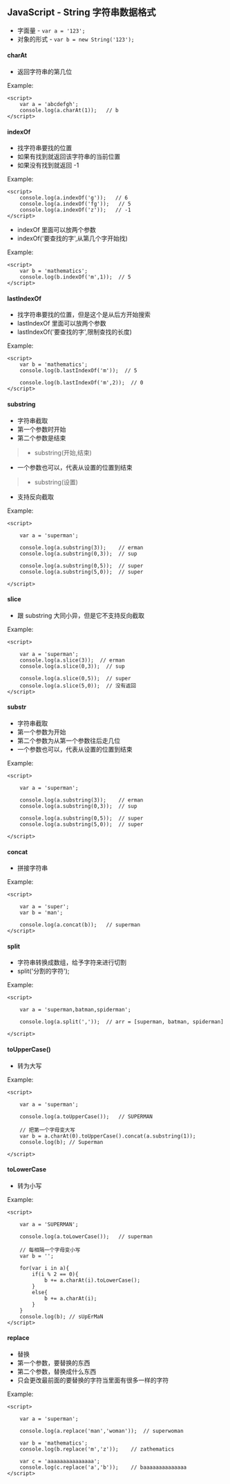 ## JavaScript - String 字符串数据格式
+ 字面量 - ```var a = '123';```
+ 对象的形式 - ```var b = new String('123');```

#### charAt
+ 返回字符串的第几位

Example:
```
<script>
    var a = 'abcdefgh';
    console.log(a.charAt(1));   // b
</script>
```


#### indexOf
+ 找字符串要找的位置
+ 如果有找到就返回该字符串的当前位置
+ 如果没有找到就返回 -1

Example:
```
<script>
    console.log(a.indexOf('g'));   // 6
    console.log(a.indexOf('fg'));   // 5
    console.log(a.indexOf('z'));   // -1
</script>
```

+ indexOf 里面可以放两个参数
+ indexOf('要查找的字',从第几个字开始找)

Example:
```
<script>
    var b = 'mathematics';
    console.log(b.indexOf('m',1));  // 5
</script>
```


#### lastIndexOf
+ 找字符串要找的位置，但是这个是从后方开始搜索
+ lastIndexOf 里面可以放两个参数
+ lastIndexOf('要查找的字',限制查找的长度)

Example:
```
<script>
    var b = 'mathematics';
    console.log(b.lastIndexOf('m'));  // 5

    console.log(b.lastIndexOf('m',2));  // 0
</script>
```


#### substring
+ 字符串截取
+ 第一个参数时开始
+ 第二个参数是结束
> + substring(开始,结束)
+ 一个参数也可以，代表从设置的位置到结束
> + substring(设置)
+ 支持反向截取

Example:
```
<script>

    var a = 'superman';

    console.log(a.substring(3));    // erman
    console.log(a.substring(0,3));  // sup

    console.log(a.substring(0,5));  // super
    console.log(a.substring(5,0));  // super

</script>
```

#### slice
+ 跟 substring 大同小异，但是它不支持反向截取

Example:
```
<script>

    var a = 'superman';
    console.log(a.slice(3));  // erman
    console.log(a.slice(0,3));  // sup

    console.log(a.slice(0,5));  // super
    console.log(a.slice(5,0));  // 没有返回
</script>
```

#### substr
+ 字符串截取
+ 第一个参数为开始
+ 第二个参数为从第一个参数往后走几位
+ 一个参数也可以，代表从设置的位置到结束

Example:
```
<script>

    var a = 'superman';

    console.log(a.substring(3));    // erman
    console.log(a.substring(0,3));  // sup

    console.log(a.substring(0,5));  // super
    console.log(a.substring(5,0));  // super

</script>
```

#### concat
+ 拼接字符串

Example:
```
<script>

    var a = 'super';
    var b = 'man';

    console.log(a.concat(b));   // superman
</script>
```

#### split
+ 字符串转换成数组，给予字符来进行切割
+ split('分割的字符');

Example:
```
<script>

    var a = 'superman,batman,spiderman';

    console.log(a.split(','));  // arr = [superman, batman, spiderman]

</script>
```

#### toUpperCase()
+ 转为大写

Example:
```
<script>

    var a = 'superman';

    console.log(a.toUpperCase());   // SUPERMAN

    // 把第一个字母变大写
    var b = a.charAt(0).toUpperCase().concat(a.substring(1));
    console.log(b); // Superman
    
</script>
```

#### toLowerCase
+ 转为小写

Example:
```
<script>

    var a = 'SUPERMAN';

    console.log(a.toLowerCase());   // superman

    // 每相隔一个字母变小写
    var b = '';

    for(var i in a){
        if(i % 2 == 0){
            b += a.charAt(i).toLowerCase();
        }
        else{
            b += a.charAt(i);
        }
    } 
    console.log(b); // sUpErMaN
</script>
```

#### replace
+ 替换
+ 第一个参数，要替换的东西
+ 第二个参数，替换成什么东西
+ 只会更改最前面的要替换的字符当里面有很多一样的字符

Example:
```
<script>

    var a = 'superman';

    console.log(a.replace('man','woman'));  // superwoman

    var b = 'mathematics';
    console.log(b.replace('m','z'));    // zathematics
    
    var c = 'aaaaaaaaaaaaaaa';
    console.log(c.replace('a','b'));    // baaaaaaaaaaaaaa
</script>
```








